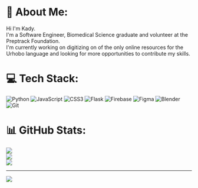 # 💫 About Me:
Hi I'm Kady.<br>I'm a Software Engineer, Biomedical Science graduate and volunteer at the Preptrack Foundation.<br>I'm currently working on digitizing on of the only online resources for the Urhobo language and looking for more opportunities to contribute my skills.


# 💻 Tech Stack:
![Python](https://img.shields.io/badge/python-3670A0?style=for-the-badge&logo=python&logoColor=ffdd54) ![JavaScript](https://img.shields.io/badge/javascript-%23323330.svg?style=for-the-badge&logo=javascript&logoColor=%23F7DF1E) ![CSS3](https://img.shields.io/badge/css3-%231572B6.svg?style=for-the-badge&logo=css3&logoColor=white) ![Flask](https://img.shields.io/badge/flask-%23000.svg?style=for-the-badge&logo=flask&logoColor=white) ![Firebase](https://img.shields.io/badge/firebase-a08021?style=for-the-badge&logo=firebase&logoColor=ffcd34) ![Figma](https://img.shields.io/badge/figma-%23F24E1E.svg?style=for-the-badge&logo=figma&logoColor=white) ![Blender](https://img.shields.io/badge/blender-%23F5792A.svg?style=for-the-badge&logo=blender&logoColor=white) ![Git](https://img.shields.io/badge/git-%23F05033.svg?style=for-the-badge&logo=git&logoColor=white)
# 📊 GitHub Stats:
![](https://github-readme-stats.vercel.app/api?username=DeeCode2&theme=date_night&hide_border=false&include_all_commits=false&count_private=false)<br/>
![](https://github-readme-streak-stats.herokuapp.com/?user=DeeCode2&theme=date_night&hide_border=false)<br/>
![](https://github-readme-stats.vercel.app/api/top-langs/?username=DeeCode2&theme=date_night&hide_border=false&include_all_commits=false&count_private=false&layout=compact)

---
[![](https://visitcount.itsvg.in/api?id=DeeCode2&icon=0&color=0)](https://visitcount.itsvg.in)

<!-- Proudly created with GPRM ( https://gprm.itsvg.in ) -->
